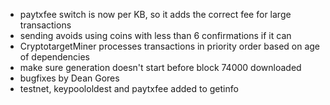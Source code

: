 * paytxfee switch is now per KB, so it adds the correct fee for large transactions
* sending avoids using coins with less than 6 confirmations if it can
* CryptotargetMiner processes transactions in priority order based on age of dependencies
* make sure generation doesn't start before block 74000 downloaded
* bugfixes by Dean Gores
* testnet, keypoololdest and paytxfee added to getinfo
